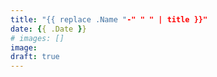 ```yaml
---
title: "{{ replace .Name "-" " " | title }}"
date: {{ .Date }}
# images: []
image:
draft: true
---
```


